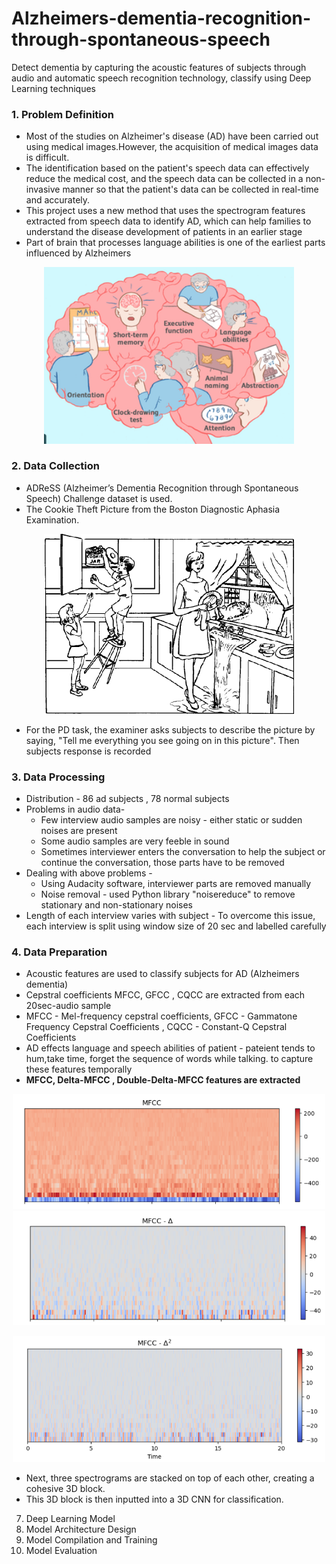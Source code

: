 # Alzheimers-dementia-recognition-through-spontaneous-speech
Detect dementia by capturing the acoustic features of subjects through audio and automatic speech recognition technology, classify using Deep Learning techniques

### 1. Problem Definition
* Most of the studies on Alzheimer's disease (AD) have been carried out using medical images.However, the acquisition of medical images data is difficult.
* The identification based on the patient's speech data can effectively reduce the medical cost, and the speech data can be collected
in a non-invasive manner so that the patient's data can be collected in real-time and accurately.
* This project uses a new method that uses the spectrogram features extracted from speech data to identify AD, which can help families to understand the disease development of patients in an earlier stage
* Part of brain that processes language abilities is one of the earliest parts influenced by Alzheimers

<p align="center">
  <img src="images/alzheimers.png" alt="Alzheimers effect" width = 400/>
</p>


### 2. Data Collection
* ADReSS (Alzheimer’s Dementia Recognition through Spontaneous Speech) Challenge dataset is used.
* The Cookie Theft Picture from the Boston Diagnostic Aphasia Examination.

<p align="center">
  <img src="images/cookie-theft.png" alt="Cookie theft picture boston exam]" width = 400 />
</p>


* For the PD task, the examiner asks subjects to describe the picture by saying, "Tell me everything you see going on in this picture". Then subjects response is recorded
### 3. Data Processing
* Distribution - 86 ad subjects , 78 normal subjects
* Problems in audio data- 
    * Few interview audio samples are noisy - either static or sudden noises are present
    * Some audio samples are very feeble in sound
    * Sometimes interviewer enters the conversation to help the subject or continue the conversation, those parts have to be removed
* Dealing with above problems - 
    * Using Audacity software, interviewer parts are removed manually
    * Noise removal - used Python library "noisereduce" to remove stationary and non-stationary noises 
* Length of each interview varies with subject - To overcome this issue, each interview is split using window size of 20 sec and labelled carefully
### 4. Data Preparation
* Acoustic features are used to classify subjects for AD (Alzheimers dementia)
* Cepstral coefficients MFCC, GFCC , CQCC are extracted from each 20sec-audio sample
* MFCC - Mel-frequency cepstral coefficients, GFCC - Gammatone Frequency Cepstral Coefficients , CQCC - Constant-Q Cepstral Coefficients
* AD effects language and speech abilities of patient - pateient tends to hum,take time, forget the sequence of words while talking. to capture these features temporally 
* **MFCC, Delta-MFCC , Double-Delta-MFCC features are extracted** 

<!-- MFCC pictures added -->

<div align="center">
  <img src="images/mfcc.png" alt="Image 3" width="500" />
  <img src="images/mfcc-delta.png" alt="Image 3" width="500" />
</div>

<p align="center">
  <img src="images/mfcc-delta-delta.png" alt="Image 3" width="500" />
</p>

* Next, three spectrograms are stacked on top of each other, creating a cohesive 3D block.
* This 3D block is then inputted into a 3D CNN for classification.

7. Deep Learning Model
8. Model Architecture Design
9. Model Compilation and Training
10. Model Evaluation
